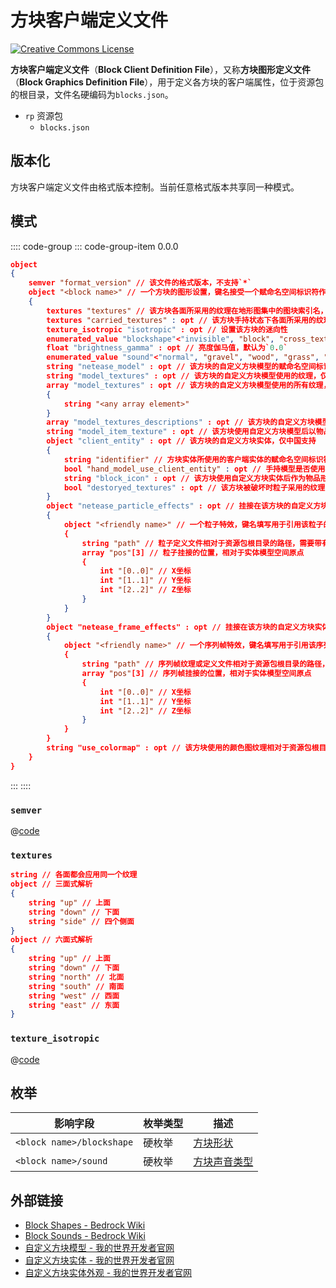 # 方块客户端定义文件

<a rel="license" href="http://creativecommons.org/licenses/by-nc-sa/4.0/"><img alt="Creative Commons License" style="border-width:0" src="https://mirrors.creativecommons.org/presskit/buttons/80x15/svg/by-nc-sa.svg" /></a>

**方块客户端定义文件**（**Block Client Definition File**），又称**方块图形定义文件**（**Block Graphics Definition File**），用于定义各方块的客户端属性，位于资源包的根目录，文件名硬编码为`blocks.json`。

<div class="treeview">
  <ul>
    <li><span class="sprite" style="background-image:url(https://wiki.mcbe-dev.net/w/images/9/92/FileCSS.png?format=original);background-position:-112px -128px;background-size:128px auto;height:16px;width:16px"></span> <code>rp</code> 资源包<ul>
      <li><span class="sprite" style="background-image:url(https://wiki.mcbe-dev.net/w/images/9/92/FileCSS.png?format=original);background-position:-0px -80px;background-size:128px auto;height:16px;width:16px"></span> <code>blocks.json</code></li>
    </ul></li>
  </ul>
</div>

## 版本化

方块客户端定义文件由格式版本控制。当前任意格式版本共享同一种模式。

## 模式

:::: code-group
::: code-group-item 0.0.0

```json
object
{
    semver "format_version" // 该文件的格式版本，不支持`*`
    object "<block name>" // 一个方块的图形设置，键名接受一个赋命名空间标识符作为方块名，原版方块的方块名中可以省略`minecraft:`
    {
        textures "textures" // 该方块各面所采用的纹理在地形图集中的图块索引名，默认应用`missing_tile`
        textures "carried_textures" : opt // 该方块手持状态下各面所采用的纹理在地形图集中的图块索引名，默认应用`textures`所定义的纹理
        texture_isotropic "isotropic" : opt // 设置该方块的迷向性
        enumerated_value "blockshape"<"invisible", "block", "cross_texture", "torch", "fire", "water", "red_dust", "rows", "door", "ladder", "rail", "stairs", "fence", "lever", "cactus", "bed", "diode", "iron_fence", "stem", "vine", "fence_gate", "chest", "lilypad", "brewing_stand", "portal_frame", "cocoa", "tree", "cobblestone_wall", "double_plant", "flower_pot", "anvil", "dragon_egg", "structure_void", "block_half", "top_snow", "tripwire", "tripwire_hook", "cauldron", "repeater", "comparator", "hopper", "slime_block", "piston", "beacon", "chorus_plant", "chorus_flower", "end_portal", "end_rod", "skull", "facing_block", "command_block", "terracotta", "double_side_fence", "frame", "shulker_box", "doublesided_cross_texture", "doublesided_double_plant", "doublesided_rows", "element_block", "chemistry_table", "glow_stick", "coral_fan", "seagrass", "kelp", "trapdoor", "sea_pickle", "conduit", "turtle_egg", "bubble_column", "barrier", "camera_facing_sprite", "sign", "bamboo", "bamboo_sapling", "scaffolding", "grindstone", "bell", "lantern", "campfire", "lectern", "sweet_berry_bush", "cartography_table", "stonecutter_block", "chain", "sculk_sensor", "azalea", "flowering_azalea", "glow_frame", "glow_lichen", "sculk_vein", "sculk_shrieker", "micro_block", "netease_block_actor"> : opt // 该方块的方块形状，国际版暂时只能设置在原版方块上，中国版可以设置在所有自定义方块上，默认为`block`，其中`micro_block`和`netease_block_actor`仅中国版支持
        float "brightness_gamma" : opt // 亮度伽马值，默认为`0.0`
        enumerated_value "sound"<"normal", "gravel", "wood", "grass", "metal", "stone", "cloth", "glass", "sand", "snow", "ladder", "anvil", "slime", "silent", "itemframe", "turtle_egg", "bamboo", "bamboo_sapling", "lantern", "scaffolding", "sweet_berry_bush", "soul_sand", "soul_soil", "nylium", "roots", "fungus", "stem", "shroomlight", "basalt", "bone_block", "nether_brick", "netherrack", "nether_sprouts", "nether_wart", "nether_gold_ore", "ancient_debris", "honey_block", "honeycomb_block", "coral", "netherite", "lodestone", "chain", "vines", "powder_snow", "sculk_sensor", "dripstone_block", "spore_blossom", "azalea", "azalea_leaves", "copper", "big_dripleaf", "pointed_dripstone", "cave_vines", "hanging_roots", "moss_block", "moss_carpet", "deepslate", "deepslate_bricks", "amethyst_block", "amethyst_cluster", "large_amethyst_bud", "medium_amethyst_bud", "small_amethyst_bud", "tuff", "calcite", "candle", "comparator", "sculk", "sculk_catalyst", "sculk_shrieker", "sculk_vein", "froglight", "frog_spawn", "mud", "packed_mud", "mud_bricks", "mangrove_roots", "muddy_mangrove_roots", "default", "undefined"> : opt // 该方块的声音类型，默认为`normal`
        string "netease_model" : opt // 该方块的自定义方块模型的赋命名空间标识符，仅中国支持
        string "model_textures" : opt // 该方块的自定义方块模型使用的纹理，仅当`netease_model`和`model_item_texture`存在时解析，仅中国支持
        array "model_textures" : opt // 该方块的自定义方块模型使用的所有纹理，仅当`netease_model`存在时解析，仅中国支持
        {
            string "<any array element>"
        }
        array "model_textures_descriptions" : opt // 该方块的自定义方块模型使用的纹理的实际分辨率，顺序应与`model_textures`中的顺序一致，仅当`netease_model`、`model_textures`和`model_item_texture`存在时解析，仅中国支持
        string "model_item_texture" : opt // 该方块使用自定义方块模型后以物品形态手持使用的纹理，填写一个地形图集中的图块索引名，仅当`netease_model`和`model_textures`存在时解析，仅中国支持
        object "client_entity" : opt // 该方块的自定义方块实体，仅中国支持
        {
            string "identifier" // 方块实体所使用的客户端实体的赋命名空间标识符
            bool "hand_model_use_client_entity" : opt // 手持模型是否使用客户端实体模型进行渲染
            string "block_icon" : opt // 该方块使用自定义方块实体后作为物品形式时在UI中的图标使用的纹理，填写一个地形图集中的图块索引名，仅当`hand_model_use_client_entity`存在时解析
            bool "destoryed_textures" : opt // 该方块被破坏时粒子采用的纹理
        }
        object "netease_particle_effects" : opt // 挂接在该方块的自定义方块实体上的粒子特效，仅中国支持
        {
            object "<friendly name>" // 一个粒子特效，键名填写用于引用该粒子的短名称
            {
                string "path" // 粒子定义文件相对于资源包根目录的路径，需要带有`.json`扩展名
                array "pos"[3] // 粒子挂接的位置，相对于实体模型空间原点
                {
                    int "[0..0]" // X坐标
                    int "[1..1]" // Y坐标
                    int "[2..2]" // Z坐标
                }
            }
        }
        object "netease_frame_effects" : opt // 挂接在该方块的自定义方块实体上的序列帧特效，仅中国支持
        {
            object "<friendly name>" // 一个序列帧特效，键名填写用于引用该序列帧的短名称
            {
                string "path" // 序列帧纹理或定义文件相对于资源包根目录的路径，由Texture Packer导出的纹理不需要后缀名，由我的世界开发工作台导出的JSON文件需要带有`.json`扩展名
                array "pos"[3] // 序列帧挂接的位置，相对于实体模型空间原点
                {
                    int "[0..0]" // X坐标
                    int "[1..1]" // Y坐标
                    int "[2..2]" // Z坐标
                }
            }
        }
        string "use_colormap" : opt // 该方块使用的颜色图纹理相对于资源包根目录的路径，无需扩展名，只有在没有定义方块实体时才被解析
    }
}
```

:::
::::

### `semver`

@[code](../subschemas/semver.json)

### `textures`

```json
string // 各面都会应用同一个纹理
object // 三面式解析
{
    string "up" // 上面
    string "down" // 下面
    string "side" // 四个侧面
}
object // 六面式解析
{
    string "up" // 上面
    string "down" // 下面
    string "north" // 北面
    string "south" // 南面
    string "west" // 西面
    string "east" // 东面
}
```

### `texture_isotropic`

@[code](../subschemas/texture_isotropic.json)

## 枚举

| 影响字段                               | 枚举类型 | 描述                                               |
| -------------------------------------- | -------- | -------------------------------------------------- |
| `<block name>/blockshape` | 硬枚举   | [方块形状](/misc/enums/block_shape.md)          |
| `<block name>/sound`      | 硬枚举   | [方块声音类型](/misc/enums/block_sound_type.md) |

## 外部链接

- [Block Shapes - Bedrock Wiki](https://wiki.bedrock.dev/blocks/block-shapes.html)
- [Block Sounds - Bedrock Wiki](https://wiki.bedrock.dev/blocks/block-sounds.html)
- [自定义方块模型 - 我的世界开发者官网](https://mc.163.com/dev/mcmanual/mc-dev/mcguide/20-%E7%8E%A9%E6%B3%95%E5%BC%80%E5%8F%91/15-%E8%87%AA%E5%AE%9A%E4%B9%89%E6%B8%B8%E6%88%8F%E5%86%85%E5%AE%B9/2-%E8%87%AA%E5%AE%9A%E4%B9%89%E6%96%B9%E5%9D%97/5-%E8%87%AA%E5%AE%9A%E4%B9%89%E6%96%B9%E5%9D%97%E6%A8%A1%E5%9E%8B.html)
- [自定义方块实体 - 我的世界开发者官网](https://mc.163.com/dev/mcmanual/mc-dev/mcguide/20-%E7%8E%A9%E6%B3%95%E5%BC%80%E5%8F%91/15-%E8%87%AA%E5%AE%9A%E4%B9%89%E6%B8%B8%E6%88%8F%E5%86%85%E5%AE%B9/2-%E8%87%AA%E5%AE%9A%E4%B9%89%E6%96%B9%E5%9D%97/4-%E8%87%AA%E5%AE%9A%E4%B9%89%E6%96%B9%E5%9D%97%E5%AE%9E%E4%BD%93.html)
- [自定义方块实体外观 - 我的世界开发者官网](https://mc.163.com/dev/mcmanual/mc-dev/mcguide/20-%E7%8E%A9%E6%B3%95%E5%BC%80%E5%8F%91/15-%E8%87%AA%E5%AE%9A%E4%B9%89%E6%B8%B8%E6%88%8F%E5%86%85%E5%AE%B9/2-%E8%87%AA%E5%AE%9A%E4%B9%89%E6%96%B9%E5%9D%97/4.1-%E8%87%AA%E5%AE%9A%E4%B9%89%E6%96%B9%E5%9D%97%E5%AE%9E%E4%BD%93%E5%A4%96%E8%A7%82.html)
